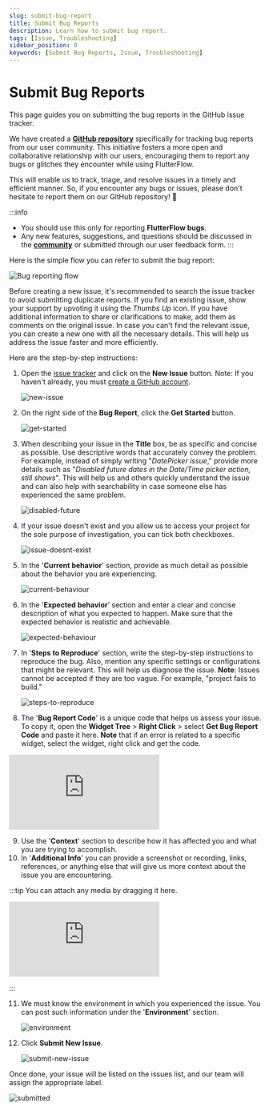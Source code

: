 ```yaml
---
slug: submit-bug-report
title: Submit Bug Reports
description: Learn how to submit bug report.
tags: [Issue, Troubleshooting]
sidebar_position: 0
keywords: [Submit Bug Reports, Issue, Troubleshooting]
---
```


# Submit Bug Reports

This page guides you on submitting the bug reports in the GitHub issue tracker.

We have created a [**GitHub repository**](https://github.com/FlutterFlow/flutterflow-issues/issues) specifically for tracking bug reports from our user community. This initiative fosters a more open and collaborative relationship with our users, encouraging them to report any bugs or glitches they encounter while using FlutterFlow.

This will enable us to track, triage, and resolve issues in a timely and efficient manner. So, if you encounter any bugs or issues, please don't hesitate to report them on our GitHub repository! 🐛

:::info
- You should use this only for reporting **FlutterFlow bugs**.
- Any new features, suggestions, and questions should be discussed in the [**community**](https://community.flutterflow.io/home) or submitted through our user feedback form.
:::

Here is the simple flow you can refer to submit the bug report:

![Bug reporting flow](imgs/submit-bug-report-flow.avif)

Before creating a new issue, it's recommended to search the issue tracker to avoid submitting duplicate reports. If you find an existing issue, show your support by upvoting it using the *Thumbs Up* icon. If you have additional information to share or clarifications to make, add them as comments on the original issue. In case you can't find the relevant issue, you can create a new one with all the necessary details. This will help us address the issue faster and more efficiently.

Here are the step-by-step instructions:

1. Open the [issue tracker](https://github.com/FlutterFlow/flutterflow-issues/issues) and click on the **New Issue** button. Note: If you haven't already, you must [create a GitHub account](https://github.com/signup?ref_cta=Sign+up&ref_loc=header+logged+out&ref_page=%2F&source=header-home).

    ![new-issue](imgs/new-issue.avif)

2. On the right side of the **Bug Report**, click the **Get Started** button.

    ![get-started](imgs/get-started.avif)

3. When describing your issue in the **Title** box, be as specific and concise as possible. Use descriptive words that accurately convey the problem. For example, instead of simply writing "*DatePicker issue*," provide more details such as "*Disabled future dates in the Date/Time picker action, still shows*". This will help us and others quickly understand the issue and can also help with searchability in case someone else has experienced the same problem.
    
    ![disabled-future](imgs/disabled-future.avif)


4. If your issue doesn't exist and you allow us to access your project for the sole purpose of investigation, you can tick both checkboxes.

    ![issue-doesnt-exist](imgs/issue-doesnt-exist.avif)

5. In the '**Current behavior**' section, provide as much detail as possible about the behavior you are experiencing.

    ![current-behaviour](imgs/current-behaviour.avif)

6. In the '**Expected behavior**' section and enter a clear and concise description of what you expected to happen. Make sure that the expected behavior is realistic and achievable.

    ![expected-behaviour](imgs/expected-behaviour.avif)

7. In '**Steps to Reproduce**' section, write the step-by-step instructions to reproduce the bug. Also, mention any specific settings or configurations that might be relevant. This will help us diagnose the issue. **Note**: Issues cannot be accepted if they are too vague. For example, "project fails to build."

    ![steps-to-reproduce](imgs/steps-to-reproduce.avif)

8. The '**Bug Report Code**' is a unique code that helps us assess your issue. To copy it, open the **Widget Tree** > **Right Click** > select **Get Bug Report Code** and paste it here. **Note** that if an error is related to a specific widget, select the widget, right click and get the code.

<div style={{
    position: 'relative',
    paddingBottom: 'calc(56.67989417989418% + 41px)', // Keeps the aspect ratio and additional padding
    height: 0,
    width: '100%'}}>
    <iframe 
        src="https://demo.arcade.software/on7fLcv4OGR3yDqeTv9v?embed&show_copy_link=true"
        title=""
        style={{
            position: 'absolute',
            top: 0,
            left: 0,
            width: '100%',
            height: '100%',
            colorScheme: 'light'
        }}
        frameborder="0"
        loading="lazy"
        webkitAllowFullScreen
        mozAllowFullScreen
        allowFullScreen
        allow="clipboard-write">
    </iframe>
</div>
<p></p>


9. Use the '**Context**' section to describe how it has affected you and what you are trying to accomplish.
10. In '**Additional Info**' you can provide a screenshot or recording, links, references, or anything else that will give us more context about the issue you are encountering.

:::tip
You can attach any media by dragging it here.

<div style={{
    position: 'relative',
    paddingBottom: 'calc(56.67989417989418% + 41px)', // Keeps the aspect ratio and additional padding
    height: 0,
    width: '100%'}}>
    <iframe 
        src="https://demo.arcade.software/reBJv5XiQSESfEOFVgFc?embed&show_copy_link=true"
        title=""
        style={{
            position: 'absolute',
            top: 0,
            left: 0,
            width: '100%',
            height: '100%',
            colorScheme: 'light'
        }}
        frameborder="0"
        loading="lazy"
        webkitAllowFullScreen
        mozAllowFullScreen
        allowFullScreen
        allow="clipboard-write">
    </iframe>
</div>
<p></p>
:::

11. We must know the environment in which you experienced the issue. You can post such information under the '**Environment**' section.

    ![environment](imgs/environment.avif)

12. Click **Submit New Issue**.

    ![submit-new-issue](imgs/submit-new-issue.avif)

Once done, your issue will be listed on the issues list, and our team will assign the appropriate label.

![submitted](imgs/submitted.avif)